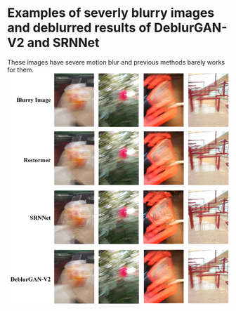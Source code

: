 # Examples of severly blurry images and deblurred results of DeblurGAN-V2 and SRNNet 
These images have severe motion blur and previous methods barely works for them. ![Sever blurry examples](https://github.com/esnthere/QAMD/blob/main/examples/examples.png)


   

